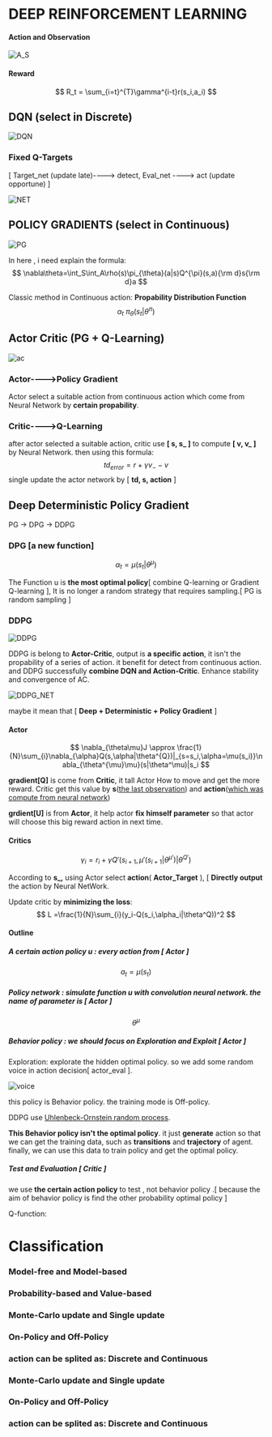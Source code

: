 <script type="text/javascript" src="http://cdn.mathjax.org/mathjax/latest/MathJax.js?config=default"></script>

# DEEP REINFORCEMENT LEARNING

#### Action and Observation

![A_S](IMG/A_S.jpeg)

#### Reward

$$
R_t = \sum_{i=t}^{T}\gamma^{i-t}r(s_i,a_i)
$$

## DQN (select in Discrete)

![DQN](IMG/DeepQL.png)

### Fixed Q-Targets 

[ Target_net (update late)----> detect, Eval_net ----> act (update opportune) ]

![NET](IMG/DQN_NET.png)



## POLICY GRADIENTS (select in Continuous)
![PG](IMG/PG.png)

In here , i need explain the formula:
$$
\nabla\theta=\int_S\int_A\rho(s)\pi_{\theta}(a|s)Q^{\pi}(s,a){\rm d}s{\rm d}a
$$


Classic method in Continuous action: **Propability Distribution Function**
$$
\alpha_t \mbox{~} \pi_\theta(s_t|\theta^\pi)
$$

## Actor Critic (PG + Q-Learning)

![ac](IMG/AC.png)

### Actor---->Policy Gradient 

Actor select a suitable action from continuous action which come from Neural Network by **certain propability**.

### Critic---->Q-Learning

after actor selected a suitable action, critic use **[ s, s_ ]** to compute **[ v, v_ ]** by Neural Network. then using this formula:
$$
td_{error}=r + \gamma v_{-}-v
$$
single update the actor network by [ **td, s, action** ]
## Deep Deterministic Policy Gradient

PG -> DPG -> DDPG

### DPG [a new function]

$$
\alpha_t = \mu(s_t|\theta^\mu)
$$

The Function u is **the most optimal policy**[ combine Q-learning or Gradient Q-learning ],  It is no longer a random strategy that requires sampling.[ PG is random sampling ]

### DDPG

![DDPG](IMG/DDPG.png)

DDPG is belong to **Actor-Critic**, output is **a specific action**, it isn't the propability of a series of action. it benefit for detect from continuous action. and DDPG successfully **combine DQN and Action-Critic**. Enhance stability and convergence of AC. 

![DDPG_NET](IMG/DDPG_NET.png)

maybe it mean that [ **Deep + Deterministic + Policy Gradient** ]

#### Actor

$$
\nabla_{\theta\mu}J \approx \frac{1}{N}\sum_{i}\nabla_{\alpha}Q(s,\alpha|\theta^{Q})|_{s=s_i,\alpha=\mu(s_i)}\nabla_{\theta^{\mu}\mu}(s|\theta^\mu)|s_i
$$

**gradient[Q]** is come from **Critic**, it tall Actor How to move and get the more reward. Critic get this value by **s**(<u>the last observation</u>) and **action**(<u>which was compute from neural network</u>)

**grdient[U]** is from **Actor**, it help actor **fix himself parameter** so that actor will choose this big reward action in next time.

#### Critics

$$
\gamma_i = r_i+\gamma Q'(s_{i+1}, \mu'(s_{i+1}|\theta^{\mu'})| \theta^{Q'})
$$

According to **s_,** using Actor select **action**( **Actor_Target** ), [ **Directly output** the action by Neural NetWork.

Update critic by **minimizing the loss**: 
$$
L =\frac{1}{N}\sum_{i}(y_i-Q(s_i,\alpha_i|\theta^Q))^2
$$

#### Outline

##### A certain action policy u : every action from [ Actor ]

$$
a_t=\mu(s_t)
$$

##### Policy network : simulate function u with convolution neural network. the name of parameter is  [ Actor ]

$$
\theta^{\mu}
$$

##### Behavior policy :  we should focus on Exploration and **Exploit**   [ Actor ]

Exploration: explorate the hidden optimal policy. so we add some random voice in action decision[ actor_eval ].

![voice](IMG/DDPG_VOICE.jpeg)

this policy is Behavior policy. the training mode is Off-policy.

DDPG use [Uhlenbeck-Ornstein random process](https://en.wikipedia.org/wiki/Ornstein%E2%80%93Uhlenbeck_process). 

**This Behavior policy isn't  the optimal policy**. it just **generate** action so that we can get the training data, such as **transitions** and **trajectory** of agent. finally, we can use this data to train policy and get the optimal policy. 

##### Test and Evaluation [ Critic ]

we use **the certain action policy** to test , not behavior policy .[ because the aim of behavior policy is find the other probability optimal policy ]

Q-function:





# Classification

### Model-free  and Model-based

### Probability-based and Value-based

### Monte-Carlo update and Single update

### On-Policy and Off-Policy

### action can be splited as: Discrete and Continuous

### Monte-Carlo update and Single update

### On-Policy and Off-Policy

### action can be splited as: Discrete and Continuous